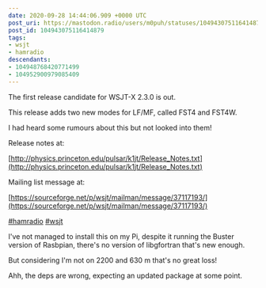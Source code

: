 ```yaml
---
date: 2020-09-28 14:44:06.909 +0000 UTC
post_uri: https://mastodon.radio/users/m0puh/statuses/104943075116414879
post_id: 104943075116414879
tags:
- wsjt
- hamradio
descendants:
- 104948768420771499
- 104952900979085409
---
```

The first release candidate for WSJT-X 2.3.0 is out.

This release adds two new modes for LF/MF, called FST4 and FST4W.

I had heard some rumours about this but not looked into them!

Release notes at:

[http://physics.princeton.edu/pulsar/k1jt/Release_Notes.txt](http://physics.princeton.edu/pulsar/k1jt/Release_Notes.txt)

Mailing list message at:

[https://sourceforge.net/p/wsjt/mailman/message/37117193/](https://sourceforge.net/p/wsjt/mailman/message/37117193/)

[#hamradio](https://mastodon.radio/tags/hamradio) [#wsjt](https://mastodon.radio/tags/wsjt)


I've not managed to install this on my Pi, despite it running the Buster version of Rasbpian, there's no version of libgfortran that's new enough.

But considering I'm not on 2200 and 630 m that's no great loss!

Ahh, the deps are wrong, expecting an updated package at some point.

